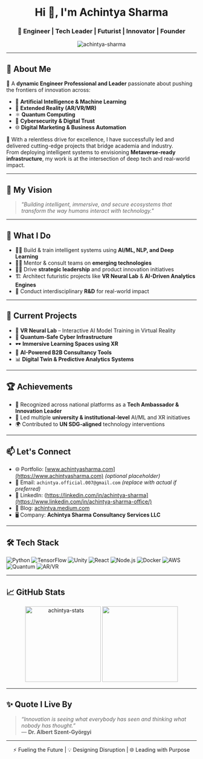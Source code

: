 <h1 align="center">Hi 👋, I'm Achintya Sharma</h1>
<h3 align="center">🚀 Engineer | Tech Leader | Futurist | Innovator | Founder</h3>

<p align="center">
  <img src="https://komarev.com/ghpvc/?username=achintya-sharma&label=Profile+Views&color=0e75b6&style=flat" alt="achintya-sharma" />
</p>

---

## 🌟 About Me

🔧 A **dynamic Engineer Professional and Leader** passionate about pushing the frontiers of innovation across:

- 🤖 **Artificial Intelligence & Machine Learning**  
- 🧠 **Extended Reality (AR/VR/MR)**  
- ⚛️ **Quantum Computing**  
- 🔐 **Cybersecurity & Digital Trust**  
- 🌐 **Digital Marketing & Business Automation**

🎯 With a relentless drive for excellence, I have successfully led and delivered cutting-edge projects that bridge academia and industry.  
From deploying intelligent systems to envisioning **Metaverse-ready infrastructure**, my work is at the intersection of deep tech and real-world impact.

---

## 🧠 My Vision

> *"Building intelligent, immersive, and secure ecosystems that transform the way humans interact with technology."*

---

## 🚀 What I Do

- 👨‍💻 Build & train intelligent systems using **AI/ML, NLP, and Deep Learning**
- 🧑‍🏫 Mentor & consult teams on **emerging technologies**
- 🧑‍💼 Drive **strategic leadership** and product innovation initiatives
- 🏗️ Architect futuristic projects like **VR Neural Lab** & **AI-Driven Analytics Engines**
- 🧪 Conduct interdisciplinary **R&D** for real-world impact

---

## 💼 Current Projects

- 🔬 **VR Neural Lab** – Interactive AI Model Training in Virtual Reality  
- 🔐 **Quantum-Safe Cyber Infrastructure**  
- 🕶️ **Immersive Learning Spaces using XR**  
- 🤝 **AI-Powered B2B Consultancy Tools**  
- 📊 **Digital Twin & Predictive Analytics Systems**

---

## 🏆 Achievements

- 🏅 Recognized across national platforms as a **Tech Ambassador & Innovation Leader**
- 🥇 Led multiple **university & institutional-level** AI/ML and XR initiatives
- 🌍 Contributed to **UN SDG-aligned** technology interventions

---

## 📫 Let's Connect

- 🌐 Portfolio: [www.achintyasharma.com](https://www.achintyasharma.com) *(optional placeholder)*
- 📧 Email: `achintya.official.007@gmail.com` *(replace with actual if preferred)*
- 💼 LinkedIn: (https://linkedin.com/in/achintya-sharma](https://www.linkedin.com/in/achintya-sharma-office/)
- 🧠 Blog: [achintya.medium.com](https://medium.com/@achintya)
- 🖥️ Company: **Achintya Sharma Consultancy Services LLC**  

---

## 🛠️ Tech Stack

![Python](https://img.shields.io/badge/Python-3776AB?style=flat&logo=python&logoColor=white)
![TensorFlow](https://img.shields.io/badge/TensorFlow-FF6F00?style=flat&logo=tensorflow&logoColor=white)
![Unity](https://img.shields.io/badge/Unity-100000?style=flat&logo=unity&logoColor=white)
![React](https://img.shields.io/badge/React-20232A?style=flat&logo=react&logoColor=61DAFB)
![Node.js](https://img.shields.io/badge/Node.js-339933?style=flat&logo=node.js&logoColor=white)
![Docker](https://img.shields.io/badge/Docker-2496ED?style=flat&logo=docker&logoColor=white)
![AWS](https://img.shields.io/badge/AWS-232F3E?style=flat&logo=amazon-aws&logoColor=white)
![Quantum](https://img.shields.io/badge/Qiskit-6929C4?style=flat&logo=Qiskit&logoColor=white)
![AR/VR](https://img.shields.io/badge/AR/VR-MixedReality-blueviolet)

---

## 📈 GitHub Stats

<p align="center">
  <img src="https://github-readme-stats.vercel.app/api?username=achintya-sharma&show_icons=true&theme=react&count_private=true" alt="achintya-stats" height="200" />
  <img src="https://github-readme-streak-stats.herokuapp.com?user=achintya-sharma&theme=react" height="200"/>
</p>

---

## ✨ Quote I Live By

> *“Innovation is seeing what everybody has seen and thinking what nobody has thought.”*  
> — **Dr. Albert Szent-Györgyi**

---

<p align="center">
  ⚡ Fueling the Future | 💡 Designing Disruption | 🌐 Leading with Purpose
</p>
